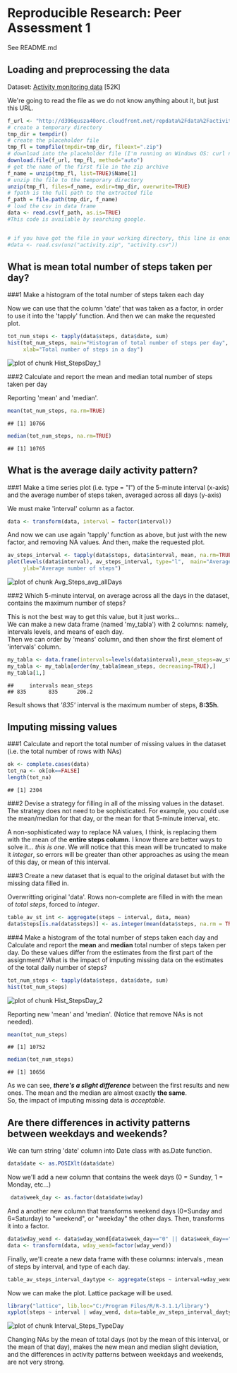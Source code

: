 # Reproducible Research: Peer Assessment 1

See README.md 

## Loading and preprocessing the data
Dataset: [Activity monitoring data](https://d396qusza40orc.cloudfront.net/repdata%2Fdata%2Factivity.zip) [52K]

We're going to read the file as we do not know anything about it, but just this URL.


```r
f_url <- "http://d396qusza40orc.cloudfront.net/repdata%2Fdata%2Factivity.zip"
# create a temporary directory
tmp_dir = tempdir()
# create the placeholder file
tmp_fl = tempfile(tmpdir=tmp_dir, fileext=".zip")
# download into the placeholder file (I'm running on Windows OS: curl not needed)
download.file(f_url, tmp_fl, method="auto")
# get the name of the first file in the zip archive
f_name = unzip(tmp_fl, list=TRUE)$Name[1]
# unzip the file to the temporary directory
unzip(tmp_fl, files=f_name, exdir=tmp_dir, overwrite=TRUE)
# fpath is the full path to the extracted file
f_path = file.path(tmp_dir, f_name)
# load the csv in data frame
data <- read.csv(f_path, as.is=TRUE)
#This code is available by searching google.


# if you have got the file in your working directory, this line is enough to read it.
#data <- read.csv(unz("activity.zip", "activity.csv"))
```


## What is mean total number of steps taken per day?
###1 Make a histogram of the total number of steps taken each day

Now we can use that the column 'date' that was taken as a factor, in order to use it into the 'tapply' function. And then we can make the requested plot.  

```r
tot_num_steps <- tapply(data$steps, data$date, sum)
hist(tot_num_steps, main="Histogram of total number of steps per day", 
     xlab="Total number of steps in a day")
```

![plot of chunk Hist_StepsDay_1](figure/Hist_StepsDay_1.png) 

###2 Calculate and report the mean and median total number of steps taken per day  

Reporting 'mean' and 'median'.  

```r
mean(tot_num_steps, na.rm=TRUE)
```

```
## [1] 10766
```

```r
median(tot_num_steps, na.rm=TRUE)
```

```
## [1] 10765
```

## What is the average daily activity pattern?
###1 Make a time series plot (i.e. type = "l") of the 5-minute interval (x-axis) and the average number of steps taken, averaged across all days (y-axis)  

We must make 'interval' column as a factor.  

```r
data <- transform(data, interval = factor(interval))
```
And now we can use again 'tapply' function as above, but just with the new factor, and removing NA values.
And then, make the requested plot.  

```r
av_steps_interval <- tapply(data$steps, data$interval, mean, na.rm=TRUE)
plot(levels(data$interval), av_steps_interval, type="l",  main="Average number of steps averaged over all days", xlab="Interval", 
     ylab="Average number of steps")
```

![plot of chunk Avg_Steps_avg_allDays](figure/Avg_Steps_avg_allDays.png) 

###2 Which 5-minute interval, on average across all the days in the dataset, contains the maximum number of steps?  

This is not the best way to get this value, but it just works...  
We can make a new data frame (named 'my_tabla') with 2 columns: namely, intervals levels, and means of each day.  
Then we can order by 'means' column, and then show the first element of 'intervals' column.  

```r
my_tabla <- data.frame(intervals=levels(data$interval),mean_steps=av_steps_interval, stringsAsFactors=FALSE)
my_tabla <- my_tabla[order(my_tabla$mean_steps, decreasing=TRUE),]
my_tabla[1,]
```

```
##     intervals mean_steps
## 835       835      206.2
```
Result shows that *'835'* interval is the maximum number of steps, **8:35h**.  

## Imputing missing values
###1 Calculate and report the total number of missing values in the dataset (i.e. the total number of rows with NAs) 


```r
ok <- complete.cases(data)
tot_na <- ok[ok==FALSE]
length(tot_na)
```

```
## [1] 2304
```

###2  Devise a strategy for filling in all of the missing values in the dataset. The strategy does not need to be sophisticated. For example, you could use the mean/median for that day, or the mean for that 5-minute interval, etc.  

A non-sophisticated way to replace NA values, I think, is replacing them with the mean of the **entire steps column**. I know there are better ways to solve it... *this is one*.
We will notice that this mean will be truncated to make it *integer*, so errors will be greater than other approaches as using the mean of this day, or mean of this interval.

###3 Create a new dataset that is equal to the original dataset but with the missing data filled in.  

Overwritting original 'data'. Rows non-complete are filled in with the mean of *total steps*, forced to *integer*.  


```r
table_av_st_int <- aggregate(steps ~ interval, data, mean)
data$steps[is.na(data$steps)] <- as.integer(mean(data$steps, na.rm = TRUE))
```

###4 Make a histogram of the total number of steps taken each day and Calculate and report the **mean** and **median** total number of steps taken per day. Do these values differ from the estimates from the first part of the assignment? What is the impact of imputing missing data on the estimates of the total daily number of steps?


```r
tot_num_steps <- tapply(data$steps, data$date, sum)
hist(tot_num_steps)
```

![plot of chunk Hist_StepsDay_2](figure/Hist_StepsDay_2.png) 

Reporting new 'mean' and 'median'. (Notice that remove NAs is not needed).   


```r
mean(tot_num_steps)
```

```
## [1] 10752
```

```r
median(tot_num_steps)
```

```
## [1] 10656
```

As we can see, ***there's a slight difference*** between the first results and new ones. The mean and the median are almost exactly **the same**.  
So, the impact of imputing missing data is *acceptable*.     

## Are there differences in activity patterns between weekdays and weekends?  

We can turn string 'date' column into Date class with as.Date function.     

```r
data$date <- as.POSIXlt(data$date)
```
Now we'll add a new column that contains the week days (0 = Sunday, 1 = Monday, etc...)     

```r
 data$week_day <- as.factor(data$date$wday)
```
And a another new column that transforms weekend days (0=Sunday and 6=Saturday) to "weekend", or "weekday" the other days. Then, transforms it into a factor.  

```r
data$wday_wend <- data$wday_wend[data$week_day=="0" || data$week_day=="6"] <- c("weekend","weekday")
data <- transform(data, wday_wend=factor(wday_wend))
```
Finally, we'll create a new data frame with these columns: intervals , mean of steps by interval, and type of each day.   

```r
table_av_steps_interval_daytype <- aggregate(steps ~ interval+wday_wend, data, mean)
```


Now we can make the plot. Lattice package will be used.  

```r
library("lattice", lib.loc="C:/Program Files/R/R-3.1.1/library")
xyplot(steps ~ interval | wday_wend, data=table_av_steps_interval_daytype, layout=c(1,2), type="l")
```

![plot of chunk Interval_Steps_TypeDay](figure/Interval_Steps_TypeDay.png) 

Changing NAs by the mean of total days (not by the mean of this interval, or the mean of that day), makes the new mean and median slight deviation, and the differences in activity patterns between weekdays and weekends, are not very strong.


